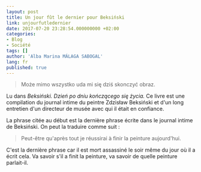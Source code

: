 ```yaml
---
layout: post
title: Un jour fût le dernier pour Beksiński
link: unjourfutledernier
date: 2017-07-20 23:28:54.000000000 +02:00
categories:
- Blog
- Société
tags: []
author: 'Alba Marina MÁLAGA SABOGAL'
lang: fr
published: true
---
```


> Może mimo wszystko uda mi się dziś skonczyć obraz.

Lu dans *Beksiński. Dzień po dniu kończącego się życia.* Ce livre est une compilation du journal intime du peintre Zdzisław Beksiński et d'un long entretien d'un directeur de musée avec qui il était en confiance.

La phrase citée au début est la dernière phrase écrite dans le journal intime de Beksiński. On peut la traduire comme suit :

> Peut-être qu'après tout je réussirai à finir la peinture aujourd'hui.

C'est la dernière phrase car il est mort assassiné le soir même du jour où il a écrit cela. Va savoir s'il a finit la peinture, va savoir de quelle peinture parlait-il.

